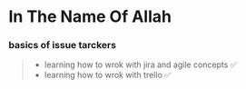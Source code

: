# In The Name Of Allah 

### basics of issue tarckers 
>- learning how to wrok with jira and agile concepts ✅
>- learning how to wrok with trello  ✅



